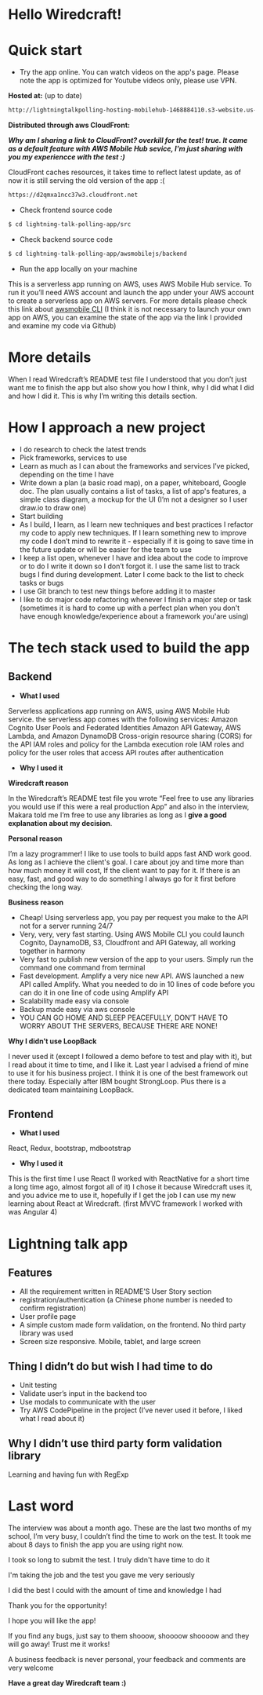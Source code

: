 # Hello Wiredcraft!

# Quick start
- Try the app online. You can watch videos on the app's page. Please note the app is optimized for Youtube videos only, please use VPN.

**Hosted at:** (up to date)
```sh
http://lightningtalkpolling-hosting-mobilehub-1468884110.s3-website.us-east-1.amazonaws.com/submit-lightning-talk
```
**Distributed through aws CloudFront:**

***Why am I sharing a link to CloudFront? overkill for the test! true. It came as a default feature with AWS Mobile Hub sevice, I'm just sharing with you my experiencce with the test :)***

CloudFront caches resources, it takes time to reflect latest update, as of now it is still serving the old version of the app :(
```sh
https://d2qmxa1ncc37w3.cloudfront.net
```
- Check frontend source code

```sh
$ cd lightning-talk-polling-app/src
```
- Check backend source code

```sh
$ cd lightning-talk-polling-app/awsmobilejs/backend
```
- Run the app locally on your machine

This is a serverless app running on AWS, uses AWS Mobile Hub service. To run it you’ll need AWS account and launch the app under your AWS account to create a serverless app on AWS servers. For more details please check this link about [awsmobile CLI](https://docs.aws.amazon.com/aws-mobile/latest/developerguide/aws-mobile-cli-reference.html) (I think it is not necessary to launch your own app on AWS, you can examine the state of the app via the link I provided and examine my code via Github)

# More details
When I read Wiredcraft’s README test file I understood that you don’t just want me to finish the app but also show you how I think, why I did what I did and how I did it. This is why I’m writing this details section.

# How I approach a new project
- I do research to check the latest trends
- Pick frameworks, services to use
- Learn as much as I can about the frameworks and services I’ve picked, depending on the time I have
- Write down a plan (a basic road map), on a paper, whiteboard, Google doc. The plan usually contains a list of tasks, a list of app's features, a simple class diagram, a mockup for the UI (I’m not a designer so I user draw.io to draw one)
- Start building
- As I build, I learn, as I learn new techniques and best practices I refactor my code to apply new techniques. If I learn something new to improve my code I don’t mind to rewrite it - especially if it is going to save time in the future update or will be easier for the team to use
- I keep a list open, whenever I have and idea about the code to improve or to do I write it down so I don’t forgot it. I use the same list to track bugs I find during development. Later I come back to the list to check tasks or bugs
- I use Git branch to test new things before adding it to master
- I like to do major code refactoring whenever I finish a major step or task (sometimes it is hard to come up with a perfect plan when you don't have enough knowledge/experience about a framework you'are using) 

# The tech stack used to build the app
## Backend
- **What I used**

Serverless applications app running on AWS, using AWS Mobile Hub service. the serverless app 
comes with the following services:
Amazon Cognito User Pools and Federated Identities
Amazon API Gateway, AWS Lambda, and Amazon DynamoDB
Cross-origin resource sharing (CORS) for the API
IAM roles and policy for the Lambda execution role
IAM roles and policy for the user roles that access API routes after authentication

- **Why I used it**

**Wiredcraft reason**

In the Wiredcraft’s README test file you wrote “Feel free to use any libraries you would use if this were a real production App” and also in the interview, Makara told me I’m free to use any libraries as long as I **give a good explanation about my decision**.

**Personal reason**

I’m a lazy programmer! I like to use tools to build apps fast AND work good. As long as I achieve the client's goal. I care about joy and time more than how much money it will cost, If the client want to pay for it. If there is an easy, fast, and good way to do something I always go for it first before checking the long way.

**Business reason**
- Cheap! Using serverless app, you pay per request you make to the API not for a server running 24/7
- Very, very, very fast starting. Using AWS Mobile CLI you could launch Cognito, DaynamoDB, S3, Cloudfront and API Gateway, all working together in harmony
- Very fast to publish new version of the app to your users. Simply run the command one command from terminal
- Fast development. Amplify a very nice new API. AWS launched a new API called Amplify. What you needed to do in 10 lines of code before you can do it in one line of code using Amplify API
- Scalability made easy via console
- Backup made easy via aws console
- YOU CAN GO HOME AND SLEEP PEACEFULLY, DON’T HAVE TO WORRY ABOUT THE SERVERS, BECAUSE THERE ARE NONE!

**Why I didn’t use LoopBack**

I never used it (except I followed a demo before to test and play with it), but I read about it time to time, and I like it. Last year I advised a friend of mine to use it for his business project. I think it is one of the best framework out there today. Especially after IBM bought StrongLoop. Plus there is a dedicated team maintaining LoopBack.

## Frontend
- **What I used**

React, Redux, bootstrap, mdbootstrap

- **Why I used it**

This is the first time I use React (I worked with ReactNative for a short time a long time ago, almost forgot all of it) I chose it because  Wiredcraft uses it, and you advice me to use it, hopefully if I get the job I can use my new learning about React at Wiredcraft. (first MVVC framework I worked with was Angular 4)

# Lightning talk app 
## Features

- All the requirement written in README’S User Story section
- registration/authentication (a Chinese phone number is needed to confirm registration)
- User profile page
- A simple custom made form validation, on the frontend. No third party library was used
- Screen size responsive. Mobile, tablet, and large screen

## Thing I didn’t do but wish I had time to do
- Unit testing
- Validate user’s input in the backend too
- Use modals to communicate with the user
- Try AWS CodePipeline in the project (I’ve never used it before, I liked what I read about it)

## Why I didn’t use third party form validation library
Learning and having fun with RegExp 

# Last word
The interview was about a month ago. These are the last two months of my school, I’m very busy, I couldn’t find the time to work on the test. It took me about 8 days to finish the app you are using right now.

I took so long to submit the test. I truly didn't have time to do it

I'm taking the job and the test you gave me very seriously

I did the best I could with the amount of time and knowledge I had

Thank you for the opportunity!

I hope you will like the app!

If you find any bugs, just say to them shooow, shoooow shoooow and they will go away! Trust me it works!

A business feedback is never personal, your feedback and comments are very welcome

**Have a great day Wiredcraft team :)**
